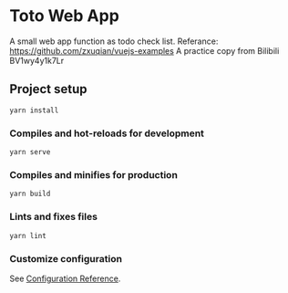 # Toto Web App

A small web app function as todo check list.
Referance: https://github.com/zxuqian/vuejs-examples
A practice copy from Bilibili BV1wy4y1k7Lr

## Project setup
```
yarn install
```

### Compiles and hot-reloads for development
```
yarn serve
```

### Compiles and minifies for production
```
yarn build
```

### Lints and fixes files
```
yarn lint
```

### Customize configuration
See [Configuration Reference](https://cli.vuejs.org/config/).
